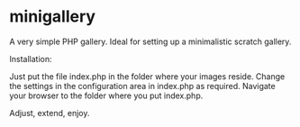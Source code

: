 minigallery
===========

A very simple PHP gallery. Ideal for setting up a minimalistic scratch gallery.

Installation:

Just put the file index.php in the folder where your images reside.
Change the settings in the configuration area in index.php as required.
Navigate your browser to the folder where you put index.php.

Adjust, extend, enjoy. 
